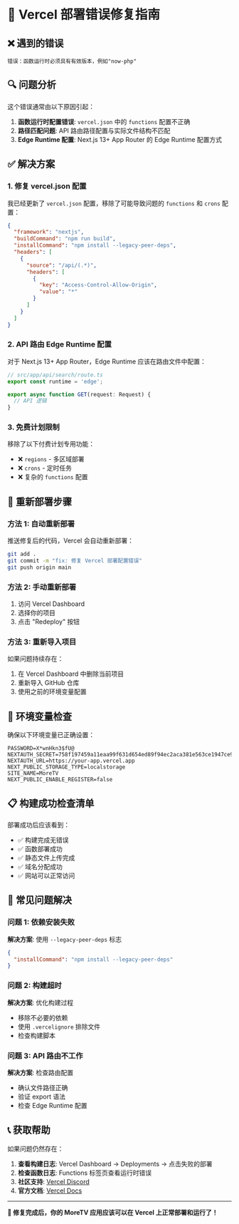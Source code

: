 # 🔧 Vercel 部署错误修复指南

## ❌ 遇到的错误

```
错误：函数运行时必须具有有效版本，例如"now-php"
```

## 🔍 问题分析

这个错误通常由以下原因引起：

1. **函数运行时配置错误**: `vercel.json` 中的 `functions` 配置不正确
2. **路径匹配问题**: API 路由路径配置与实际文件结构不匹配
3. **Edge Runtime 配置**: Next.js 13+ App Router 的 Edge Runtime 配置方式

## ✅ 解决方案

### 1. 修复 vercel.json 配置

我已经更新了 `vercel.json` 配置，移除了可能导致问题的 `functions` 和 `crons` 配置：

```json
{
  "framework": "nextjs",
  "buildCommand": "npm run build",
  "installCommand": "npm install --legacy-peer-deps",
  "headers": [
    {
      "source": "/api/(.*)",
      "headers": [
        {
          "key": "Access-Control-Allow-Origin",
          "value": "*"
        }
      ]
    }
  ]
}
```

### 2. API 路由 Edge Runtime 配置

对于 Next.js 13+ App Router，Edge Runtime 应该在路由文件中配置：

```typescript
// src/app/api/search/route.ts
export const runtime = 'edge';

export async function GET(request: Request) {
  // API 逻辑
}
```

### 3. 免费计划限制

移除了以下付费计划专用功能：
- ❌ `regions` - 多区域部署
- ❌ `crons` - 定时任务
- ❌ 复杂的 `functions` 配置

## 🚀 重新部署步骤

### 方法 1: 自动重新部署
推送修复后的代码，Vercel 会自动重新部署：

```bash
git add .
git commit -m "fix: 修复 Vercel 部署配置错误"
git push origin main
```

### 方法 2: 手动重新部署
1. 访问 Vercel Dashboard
2. 选择你的项目
3. 点击 "Redeploy" 按钮

### 方法 3: 重新导入项目
如果问题持续存在：
1. 在 Vercel Dashboard 中删除当前项目
2. 重新导入 GitHub 仓库
3. 使用之前的环境变量配置

## 🔧 环境变量检查

确保以下环境变量已正确设置：

```env
PASSWORD=X*wnHkn3$fU@
NEXTAUTH_SECRET=758f197459a11eaa99f631d654ed89f94ec2aca381e563ce1947ce9aaf288936
NEXTAUTH_URL=https://your-app.vercel.app
NEXT_PUBLIC_STORAGE_TYPE=localstorage
SITE_NAME=MoreTV
NEXT_PUBLIC_ENABLE_REGISTER=false
```

## 📋 构建成功检查清单

部署成功后应该看到：

- ✅ 构建完成无错误
- ✅ 函数部署成功
- ✅ 静态文件上传完成
- ✅ 域名分配成功
- ✅ 网站可以正常访问

## 🚨 常见问题解决

### 问题 1: 依赖安装失败
**解决方案**: 使用 `--legacy-peer-deps` 标志
```json
{
  "installCommand": "npm install --legacy-peer-deps"
}
```

### 问题 2: 构建超时
**解决方案**: 优化构建过程
- 移除不必要的依赖
- 使用 `.vercelignore` 排除文件
- 检查构建脚本

### 问题 3: API 路由不工作
**解决方案**: 检查路由配置
- 确认文件路径正确
- 验证 export 语法
- 检查 Edge Runtime 配置

## 📞 获取帮助

如果问题仍然存在：

1. **查看构建日志**: Vercel Dashboard → Deployments → 点击失败的部署
2. **检查函数日志**: Functions 标签页查看运行时错误
3. **社区支持**: [Vercel Discord](https://vercel.com/discord)
4. **官方文档**: [Vercel Docs](https://vercel.com/docs)

---

**🎯 修复完成后，你的 MoreTV 应用应该可以在 Vercel 上正常部署和运行了！**